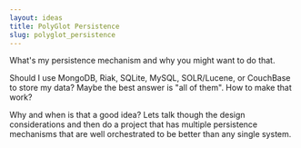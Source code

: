 ```yaml
---
layout: ideas
title: PolyGlot Persistence
slug: polyglot_persistence
---
```

What's my persistence mechanism and why you might want to do that. 

Should I use MongoDB, Riak, SQLite, MySQL, SOLR/Lucene, or CouchBase to store my data? Maybe the best answer is "all of them". How to make that work? 

Why and when is that a good idea? Lets talk though the design considerations and then do a project that has multiple persistence mechanisms that are well orchestrated to be better than any single system.

